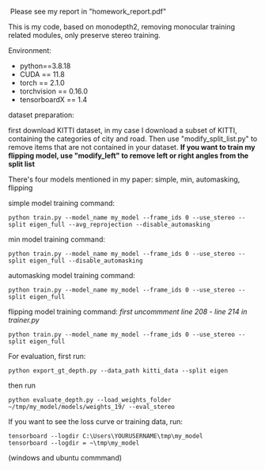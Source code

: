 ​	Please see my report in "homework_report.pdf"



This is my code, based on monodepth2, removing monocular training related modules, only preserve stereo training.

Environment:
- python==3.8.18
- CUDA == 11.8
- torch == 2.1.0
- torchvision == 0.16.0
- tensorboardX == 1.4

dataset preparation:

first download KITTI dataset, in my case I download a subset of KITTI, containing the categories of city and road. Then use "modify_split_list.py" to remove items that are not contained in your dataset. **If you want to train my flipping model, use "modify_left" to remove left or right angles from the split list**

There's four models mentioned in my paper: simple, min, automasking, flipping

simple model training command:
```
python train.py --model_name my_model --frame_ids 0 --use_stereo --split eigen_full --avg_reprojection --disable_automasking
```

min model training command:
```
python train.py --model_name my_model --frame_ids 0 --use_stereo --split eigen_full --disable_automasking
```

automasking model training command:
```
python train.py --model_name my_model --frame_ids 0 --use_stereo --split eigen_full
```

flipping model training command:
*first uncommment line 208 - line 214 in trainer.py*
```
python train.py --model_name my_model --frame_ids 0 --use_stereo --split eigen_full
```

For evaluation, first run:
```
python export_gt_depth.py --data_path kitti_data --split eigen
```
then run
```
python evaluate_depth.py --load_weights_folder ~/tmp/my_model/models/weights_19/ --eval_stereo
```

If you want to see the loss curve or training data, run:
```
tensorboard --logdir C:\Users\YOURUSERNAME\tmp\my_model
tensorboard --logdir = ~\tmp\my_model
```
(windows and ubuntu commmand)